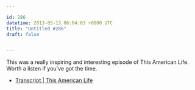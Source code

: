 ```yaml
---

id: 286
datetime: 2013-05-13 06:04:03 +0000 UTC
title: "Untitled #286"
draft: false


---
```


This was a really inspiring and interesting episode of This American Life. Worth a listen if you've got the time. 

 
 * [Transcript | This American Life](http://www.thisamericanlife.org/radio-archives/episode/494/transcript)


